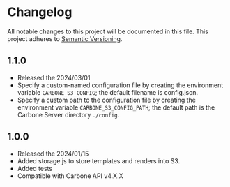 # Changelog

All notable changes to this project will be documented in this file. This project adheres to [Semantic Versioning](https://semver.org/spec/v2.0.0.html).

## 1.1.0
- Released the 2024/03/01
- Specify a custom-named configuration file by creating the environment variable `CARBONE_S3_CONFIG`; the default filename is config.json.
- Specify a custom path to the configuration file by creating the environment variable `CARBONE_S3_CONFIG_PATH`; the default path is the Carbone Server directory `./config`.


## 1.0.0 
- Released the 2024/01/15
- Added storage.js to store templates and renders into S3.
- Added tests
- Compatible with Carbone API v4.X.X